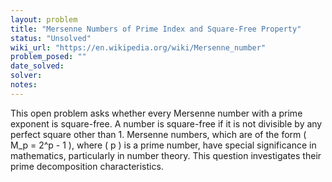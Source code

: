 ```yaml
---
layout: problem
title: "Mersenne Numbers of Prime Index and Square-Free Property"
status: "Unsolved"
wiki_url: "https://en.wikipedia.org/wiki/Mersenne_number"
problem_posed: ""
date_solved:
solver:
notes:
---
```

This open problem asks whether every Mersenne number with a prime exponent is square-free. A number is square-free if it is not divisible by any perfect square other than 1. Mersenne numbers, which are of the form \( M_p = 2^p - 1 \), where \( p \) is a prime number, have special significance in mathematics, particularly in number theory. This question investigates their prime decomposition characteristics.